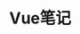 

# Vue笔记

### <script setup>语法糖

它是为了简化组件选项的编写而引入的。使用 <script setup> 可以让你更加简洁地编写 Vue 组件，避免了一些重复性的代码，并提高了代码的可读性和可维护性。 具体来说，<script setup> 主要有以下作用： 1. 自动导入和声明：在 <script setup> 中，你可以直接导入其他模块或组件，而不需要手动导入。这样可以避免了重复的导入操作，并且在组件的选项中可以更自然地引入外部模块。 2. 自动暴露变量和函数：在 <script setup> 中定义的变量和函数会自动暴露给模板使用，不需要像传统的 <script> 那样手动声明。这样可以节省代码量，并且让组件的逻辑更加清晰和简洁。 3. 更好的响应式特性：<script setup> 中的变量和函数会自动进行响应式处理，无需额外的设置。这使得响应式数据的管理更加方便。 总的来说，<script setup> 的作用就是简化 Vue 组件的编写，减少重复性的代码，提高代码的可读性和可维护性。它是 Vue 3 中一个非常方便的特性，推荐在新的项目中使用。

下面写出对比代码

```vue
<template>
  <div>
    <h1>{{ message }}</h1>
    <button @click="increaseCount">Increase Count</button>
    <p>Current Count: {{ count }}</p>
  </div>
</template>

<script>
import { ref } from 'vue';

export default {
  setup() {
    const message = 'Hello World';
    const count = ref(0);

    const increaseCount = () => {
      count.value++;
    }

    return {
      message,
      count,
      increaseCount
    };
  }
}
</script>
```

使用了语法糖的情况下

```vue
<template>
  <div>
    <h1>{{ message }}</h1>
    <button @click="increaseCount">Increase Count</button>
    <p>Current Count: {{ count }}</p>
  </div>
</template>

<script setup>
// 导入响应式方法
import { ref } from 'vue'

const message = 'Hello World';
const count = ref(0);

const increaseCount = () => {
  count.value++;
}
</script>
```

## 父组件向子组件传递数据的几种方式

### 使用props属性：通过props属性可以将数据从父组件传递到子组件。子组件通过props接收父组件传递的数据。

父：

```vue
<script setup>
import HelloWorld from './components/User.vue'
const names = {1:'张三',2:'李四',3:'王五'}

</script>

<template>
  <HelloWorld :users="names" />
</template>

<style scoped>

</style>

```

子：

```vue
<template>
<!--    <img alt="Vue logo" src="./assets/logo.png" />-->
    <p v-for="(user, id) in users" :key="id">{{ id }} - {{ user }}</p>

</template>

<script setup>
import Hello from './Hello.vue'
const props = defineProps(['users'])


</script>
```

### v-bind传递数据

父：

```vue
<script setup>
import HelloWorld from './components/User.vue'
const names = {1:'张三',2:'李四',3:'王五'}

</script>

<template>
  <HelloWorld v-bind:users="names" />
</template>

<style scoped>

</style>

```

子：

```vue
<template>
<!--    <img alt="Vue logo" src="./assets/logo.png" />-->
    <p v-for="(user, id) in users" :key="id">{{ id }} - {{ user }}</p>

</template>

<script setup>
import Hello from './Hello.vue'
const props = defineProps(['users'])


</script>
```

### 利用v-bind可以动态绑定属性、样式和html元素

```vue
<template>
    <div v-bind:class="{ active: isActive }" v-bind:style="{ color: textColor }">Hello World</div>
    <button @click="changeColor">Change Color</button>
</template>

<script setup>
import {ref} from "vue";

const isActive = ref(true);
const textColor = ref('red');
const changeColor = () => {
    textColor.value = 'blue';
};
</script>
```

### emit子传递数据给父

父

```vue
<template>
    <Hello @customEvent="handleMessageEvent1" @another-custom-event="handleMessageEvent2"/>
</template>

<script setup>
import Hello from './Hello.vue';

const handleMessageEvent1 = (data) => {
    console.log(data);
};
const handleMessageEvent2 = (data) => {
    console.log(data);
};
</script>

```

子

```vue
<template>
    <button @click="triggerCustomEvent">Click me</button>
</template>

<script setup>
import { defineEmits } from 'vue';

const emit = defineEmits(['customEvent', 'anotherCustomEvent']);

const triggerCustomEvent = () => {
    emit('customEvent', 'Data from child component1');
    emit('anotherCustomEvent', 'Data from child component2');
};
</script>

```

### provide和inject可以实现跨级传递

祖父

```vue
<template>
  <div>
    <Hello/>
  </div>

</template>

<script setup>
import Hello from './Hello.vue';
import { provide } from 'vue'


const grandParentData = 'Data from grand parent'

provide('grandParentData', grandParentData)
</script>

```

孙

```vue
<template>
  <div class="hello">
    <h1>{{ grandParentData }}</h1>
    <h1>{{ parentData }}</h1>
  </div>

</template>

<script setup>
import {inject} from "vue";
const grandParentData = inject('grandParentData')
const parentData = inject('parentData')
</script>

<style scoped>

</style>
```

### 使用ref可以实现父组件使用子组件方法修改子组件的数据

父

```vue
<template>
    <div>
        <button @click="updateChilAge">Update Child Data</button>
        <Hello ref="childRef"/>
    </div>
</template>

<script setup>
import Hello from './Hello.vue';
import { ref } from 'vue';

const childRef = ref(null);
const updateChilAge = () => {
    childRef.value.changeAge();
}
</script>
```

子

```vue
<template>
    <div>
        <h3>Child Component</h3>
        <p>Child data: {{ child_age }}</p>
    </div>
</template>

<script setup>
import { ref } from 'vue'

const child_age = ref(14)

const changeAge = () => {
    child_age.value = 15
}
defineExpose({ changeAge })

</script>
```

解释：`defineExpose` 是一个 Vue 3 提供的 API，用于从 `<script setup>` 中向父组件暴露方法或属性。在使用 `<script setup>` 语法时，你可以使用 `defineExpose` 来显式地定义需要暴露给父组件的内容。

当你在子组件的 `<script setup>` 部分中使用 `defineExpose({ changeAge })`时，意味着你要将 `changeAge` 方法暴露给父组件。这样，在父组件中就可以访问到这个方法了。

## 指令

### v-if

```vue
<template>
  <div>
    <ul>
      <li v-for="item in items" :key="item.id">{{ item.name }}</li>
    </ul>
  </div>
</template>

<script setup>
const items = ref([
  { id: 1, name: 'Apple' },
  { id: 2, name: 'Banana' },
  { id: 3, name: 'Orange' }
])
</script>
```

### v-for

```vue
<template>
  <div>
    <ul>
      <li v-for="item in items" :key="item.id">{{ item.name }}</li>
    </ul>
  </div>
</template>

<script setup>
const items = ref([
  { id: 1, name: 'Apple' },
  { id: 2, name: 'Banana' },
  { id: 3, name: 'Orange' }
])
</script>
```

### v-model

```vue
<template>
    <div>
        <input type="text" v-model="message" placeholder="Enter your message">
        <p>您输入的消息是：{{ message }}</p>
    </div>
</template>

<script setup>
import { ref } from 'vue';
const message = ref('');



</script>
```

## 计算属性

在Vue 3中，计算属性（Computed Properties）是依赖其它数据源（如响应式的数据）的值，并且这个值会根据它所依赖的数据变化而自动更新。计算属性的重要性在于它具有缓存机制，仅在其依赖的响应式属性发生变化时才重新计算，这有助于提高性能，避免在每次重新渲染时都执行可能代价高昂的计算操作。

在Vue 3中，计算属性通常在组件的 `setup()` 函数中通过 Vue 的 `computed` 函数来定义：

```vue
<template>
    <div>
        <input type="text" v-model="message" placeholder="Enter your message">
        <p>您输入的消息的长度是：{{length}}</p>
    </div>
</template>

<script setup>
import { ref ,computed} from 'vue';
const message = ref('');
const length = computed(() => message.value.length);


</script>
```

## watch和watcheffect

在Vue 3中，`watch` 函数用于观察响应式引用 (`ref`)、响应式对象 (`reactive`) 的属性或计算属性 (`computed`) 的变化，并在变化时执行回调函数。你可以观察单个值，也可以观察多个值。`watch` 使用起来比 `watchEffect` 更精确，因为它允许你定义哪些具体的响应式源导致副作用的运行，并且在回调函数中你可以访问这些源的旧值和新值。

```vue
<template>
    <div>
        <input type="text" v-model="message" placeholder="Enter your message">
        <p>您输入的消息的长度是：{{length}}</p>
        <h2>{{age}}</h2>
        <button @click="changeAge">+</button>
        <p>{{new_age}}</p>
    </div>
</template>

<script setup>
import { ref ,computed,watch} from 'vue';
const message = ref('');
const length = computed(() => message.value.length);
const age = ref(18);
const new_age = ref('')
const changeAge = () => {
    age.value++;
}
watch(age,(newValue,oldValue)=>{
    new_age.value = newValue;
})

</script>
```

```vue
<template>
    <div>
        <p>{{ firstName }} {{ lastName }}</p>
        <input v-model="firstName" />
        <input v-model="lastName" />

    </div>
</template>

<script setup>
import { ref, watch } from 'vue';


const firstName = ref('John');
const lastName = ref('Doe');

// 同时观察 firstName 和 lastName 的变化
watch([firstName, lastName], ([newFirstName, newLastName], [oldFirstName, oldLastName]) => {
    console.log(`名字由 ${oldFirstName} ${oldLastName} 变成了 ${newFirstName} ${newLastName}`);
});





</script>
```

```vue
<script>
import { ref, computed, watch } from 'vue';

export default {
  setup() {
    const firstName = ref('John');
    const lastName = ref('Doe');

    // 创建一个计算属性 fullName
    const fullName = computed(() => `${firstName.value} ${lastName.value}`);

    // 观察计算属性 fullName 的变化
    watch(fullName, (newFullName, oldFullName) => {
      console.log(`全名由 ${oldFullName} 变成了 ${newFullName}`);
    });

    // 更改 firstName 或 lastName 以触发 watch
    setTimeout(() => {
      firstName.value = 'Jane';
    }, 1000);

    return {
      firstName,
      lastName,
      fullName
    };
  },
};
</script>
```

### 停止监测

```vue
<template>
  <div>
    <p>{{ message }}</p>
    <button @click="stopWatching">停止监测</button>
  </div>
</template>

<script setup>
import { ref } from 'vue';

const message = ref('Hello, Vue!');

// 定义一个 watcher
const stopWatcher = watch(message, (newVal, oldVal) => {
  console.log('消息已更新：', newVal);
});

// 停止监测函数
const stopWatching = () => {
  stopWatcher(); // 调用 stop 函数停止监测
  console.log('已停止监测');
};
</script>
```

watcheffect示例

```vue
<template>
    <div>
        <p>{{ firstName }} {{ lastName }}</p>
        <input v-model="firstName" />
        <input v-model="lastName" />

    </div>
</template>

<script setup>
import { ref, watch,watchEffect } from 'vue';

const firstName = ref('John');
const lastName = ref('Doe');

// 同时观察 firstName 和 lastName 的变化
// watch([firstName, lastName], ([newFirstName, newLastName], [oldFirstName, oldLastName]) => {
//     console.log(`名字由 ${oldFirstName} ${oldLastName} 变成了 ${newFirstName} ${newLastName}`);
// });
watchEffect(() => {
    console.log(`名字由 ${firstName.value} ${lastName.value} 变成了 ${firstName.value} ${lastName.value}`);
})


</script>
```

`watchEffect` 函数是 Vue 3 提供的响应式侦听器，可用于自动侦听响应式状态的变化，并在变化时执行副作用（side effect）函数。与 `watch` 不同，`watchEffect` 并不需要显式地指定侦听的状态，它会自动追踪副作用函数内用到的所有响应式状态，并在这些状态变化时重新执行副作用函数。

## 路由的使用

### 基本方法

main.js

```js
import { createApp } from 'vue';
import App from './App.vue';
import router from './router';
// import { createPinia } from 'pinia';

const app = createApp(App);
app.use(router);
// app.use(createPinia());
app.mount('#app');

```

app.vue

```vue
<script setup>


</script>

<template>
    <div>
        <router-link to="/">Home</router-link>
        <router-link to="/lisa">HelloLisa</router-link>
        <router-link to="/peter">HelloPeter</router-link>
        <router-link to="/bob">HelloBob</router-link>
    </div>
    <div class="content">

        <router-view></router-view>
    </div>
</template>

<style scoped>
/* 可选择添加一些样式 */
.content {
    background-color: aqua;
}
</style>

```

index.js

```js
import {createRouter,createWebHistory} from "vue-router";
import HelloBob from "@/components/HelloBob.vue";
import HelloPeter from "@/components/HelloPeter.vue";
import HelloLisa from "@/components/HelloLisa.vue";
import HelloWorld from "@/components/HelloWorld.vue";

const routes = [
    {
        path: '/',
        name: 'HelloWorld',
        component: HelloWorld
    },
    {
        path: '/bob',
        name: 'HelloBob',
        component: HelloBob
    },
    {
        path: '/peter',
        name: 'HelloPeter',
        component: HelloPeter
    },
    {
        path: '/lisa',
        name: 'HelloLisa',
        component: HelloLisa
    }
]
const router = createRouter({
    history: createWebHistory(),
    routes
})
export default router
// defineExpose({ router })
```

### 多层嵌套路由

index.js

```js
import {createRouter,createWebHistory} from "vue-router";
import HelloBob from "@/components/HelloBob.vue";
import HelloPeter from "@/components/HelloPeter.vue";
import HelloLisa from "@/components/HelloLisa.vue";
import HelloWorld from "@/components/HelloWorld.vue";

const routes = [
    {
        path: '/',
        name: 'HelloWorld',
        component: HelloWorld
    },

    {
        path: '/lisa',
        name: 'HelloLisa',
        component: HelloLisa,
        children: [
            {
                path: '/bob',
                name: 'HelloBob',
                component: HelloBob
            },
            {
                path: '/peter',
                name: 'HelloPeter',
                component: HelloPeter
            }
            ]

    }
]
const router = createRouter({
    history: createWebHistory(),
    routes
})
export default router
// defineExpose({ router })
```

app.vue

```vue
<script setup>


</script>

<template>
    <div>
        <router-link to="/">Home</router-link>
        <router-link to="/lisa">HelloLisa</router-link>

    </div>
    <div class="content">

        <router-view></router-view>
    </div>
</template>

<style scoped>
/* 可选择添加一些样式 */
.content {
    background-color: aqua;
}
</style>

```

Hellolisa.vue

```vue
<template>
    <div>
        <h2>我是lisa</h2>
        <router-link to="/bob">HelloBob</router-link>
        <router-link to="/peter">HelloPeter</router-link>

    </div>
    <div>
        <router-view></router-view>
    </div>
</template>

<script setup>



import HelloBob from "@/components/HelloBob.vue";
import HelloPeter from "@/components/HelloPeter.vue";
</script>
```

在 Vue.js 中，`router.replace` 是 Vue Router 提供的方法，用于替换当前路由的方法，类似于浏览器中的页面跳转功能。当使用 `router.replace` 方法时，当前路由会被替换成指定的目标路由，浏览器的历史记录中不会留下被替换的路由。

具体来说，使用 `router.replace` 方法可以实现以下功能：

页面跳转：在不改变浏览器历史记录的情况下，将页面切换到指定的路由。

防止用户返回：在某些情况下，可能需要在路由跳转时替换当前路由，避免用户返回到之前的页面。

```vue
<template>
    <div>

        <button @click="goToAbout">前往关于页面</button>
    </div>
</template>

<script setup lang="ts">

import { useRouter } from 'vue-router';
const router = useRouter();
const goToAbout = () => {
    router.replace('/about');
};

</script>

```

push方法

```vue
<template>
    <div>

        <button @click="goToAbout">前往关于页面</button>
    </div>
</template>

<script setup lang="ts">

import { useRouter } from 'vue-router';
const router = useRouter();
const goToAbout = () => {
    router.push('/about');
};

</script>

```



在 Vue Router 中，`router.push` 和 `router.replace` 是两个不同的路由跳转方法，它们之间的主要区别在于对路由历史记录的影响：

1. `router.push` 方法：
   - 使用 `router.push` 方法进行路由跳转时，会向路由历史记录中添加一个新条目。
   - 当使用 `router.push` 方法跳转到新的路由时，当前路由会被保留，并添加一个新的路由记录。
   - 用户可以通过浏览器的返回按钮返回到之前的路由。
   - 适合在跳转后用户需要能够返回到之前的页面的情况。
2. `router.replace` 方法：
   - 使用 `router.replace` 方法进行路由跳转时，会替换当前的路由记录。
   - 当使用 `router.replace` 方法替换当前路由时，之前的路由记录会被从路由历史记录中删除，并替换成新的路由记录。
   - 用户无法通过浏览器的返回按钮返回到被替换的路由。
   - 适合在不希望用户返回到之前页面的情况，或需要执行替换而非添加操作的情况。

因此，根据具体需求和场景，可以选择使用 `router.push` 或 `router.replace` 方法进行路由跳转。如果需要保留当前页面并添加新的路由记录，可以使用 `router.push`；如果需要替换当前页面并禁止用户返回到之前的页面，可以使用 `router.replace`。

## vuex的使用

### 为什么不能使用 `ref` 包装 `store.commit`



- `ref` 用于创建响应式的值或对象，但 `store.commit` 是一个函数调用，它不返回一个值或对象，而是执行一个操作。
- 在 Vue 3 的 `setup` 函数中，我们通常使用 `computed` 和 `ref` 来处理响应式数据。对于 Vuex 的状态和方法，我们更倾向于使用 `computed` 来创建响应式引用和直接定义方法来触发 Vuex 的操作。

使用方法

main.js

```js
import { createApp } from 'vue';
import App from './App.vue';
import router from './router';
import store from './store/store.js';
// import { createPinia } from 'pinia';

const app = createApp(App);
app.use(router);
app.use(store);
// app.use(createPinia());
app.mount('#app');

```

store.js

```js
// store.js
import { createStore } from 'vuex';

const store = createStore({
    state: {
        count: 1
    },
    mutations: {
        increment(state) {
            state.count++;
        },
        decrement(state) {
            state.count--;
        }
    },
    actions: {
        asyncIncrement(context) {
            setTimeout(() => {
                context.commit('increment');
            }, 1000);
        }
    },
    getters: {
        doubleCount(state) {
            return state.count * 2;
        }
    }
});

export default store;
```

app.vue

```vue
<script setup>
import { computed } from 'vue';
import { useStore } from 'vuex';

const store = useStore();

// 使用 computed 来创建由 Vuex state 派生的响应式引用
const count = computed(() => store.state.count);
const double = computed(() => store.getters.doubleCount);

// 定义一个方法，用于触发 increment mutation
function increment() {
    store.commit('increment');
}
</script>

<template>
    <div class="content">
        <p>{{ count }}</p>
        <p>{{ double }}</p>
        <button @click="increment">+</button>
    </div>
</template>

<style scoped>
.content {
    background-color: aqua;
}
</style>

```

```css

.sidebar {
    width: 250px;
    padding: 15px;
    border-right: 2px solid #e0e0e0;
    background-color: #f9f9f9;
    font-family: Arial, sans-serif;
    display: flex;
    flex-direction: column;
    overflow-y: auto; /* 添加滚动条 */
    height: 500px; /* 设置固定高度 */
}
```

